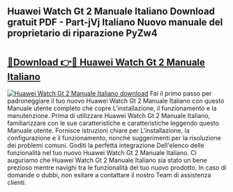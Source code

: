 ## Huawei Watch Gt 2 Manuale Italiano Download gratuit PDF - Part-jVj Italiano Nuovo manuale del proprietario di riparazione PyZw4

# <h2><a href="http://dfdontn.blite.top/?on=Huawei+Watch+Gt+2+Manuale+Italiano">🔗Download 👉🔴 Huawei Watch Gt 2 Manuale Italiano</a></h2>

[![Huawei Watch Gt 2 Manuale Italiano download](https://i.imgur.com/lujVjoI.png)](http://dfdontn.blite.top/?on=Huawei+Watch+Gt+2+Manuale+Italiano)
Fai il primo passo per padroneggiare il tuo nuovo Huawei Watch Gt 2 Manuale Italiano con questo Manuale utente completo che copre L'installazione, il funzionamento e la manutenzione. Prima di utilizzare Huawei Watch Gt 2 Manuale Italiano, familiarizzare con le sue caratteristiche e caratteristiche leggendo questo Manuale utente. Fornisce istruzioni chiare per L'installazione, la configurazione e il funzionamento, nonché suggerimenti per la risoluzione dei problemi comuni. Goditi la perfetta integrazione Dell'elenco delle funzionalità nel tuo nuovo Huawei Watch Gt 2 Manuale Italiano. Ci auguriamo che Huawei Watch Gt 2 Manuale Italiano sia stato un bene prezioso mentre navighi tra le funzionalità del tuo nuovo prodotto. In caso di domande o dubbi, non esitare a contattare il nostro Team di assistenza clienti.
